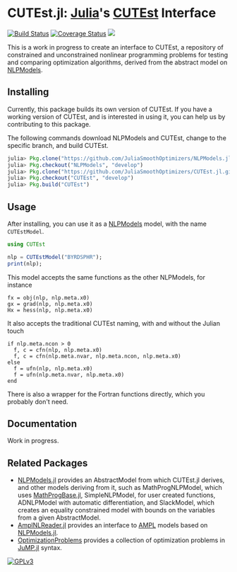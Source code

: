 # CUTEst.jl: [Julia](http://julialang.org)'s [CUTEst](http://ccpforge.cse.rl.ac.uk/gf/project/cutest/wiki) Interface

[![Build Status](https://travis-ci.org/JuliaSmoothOptimizers/CUTEst.jl.svg?branch=develop)](https://travis-ci.org/JuliaSmoothOptimizers/CUTEst.jl)
[![Coverage Status](https://coveralls.io/repos/JuliaSmoothOptimizers/CUTEst.jl/badge.svg?branch=develop)](https://coveralls.io/r/JuliaSmoothOptimizers/CUTEst.jl?branch=develop)
[![](https://img.shields.io/badge/docs-latest-blue.svg)](https://JuliaSmoothOptimizers.github.io/CUTEst.jl/latest)


This is a work in progress to create an interface to CUTEst, a repository of
constrained and unconstrained nonlinear programming problems for testing and
comparing optimization algorithms, derived from the abstract model on
[NLPModels](https://github.com/JuliaSmoothOptimizers/NLPModels.jl).

## Installing

Currently, this package builds its own version of CUTEst. If you have a working
version of CUTEst, and is interested in using it, you can help us by
contributing to this package.

The following commands download NLPModels and CUTEst, change to the specific
branch, and build CUTEst.
````JULIA
julia> Pkg.clone("https://github.com/JuliaSmoothOptimizers/NLPModels.jl.git")
julia> Pkg.checkout("NLPModels", "develop")
julia> Pkg.clone("https://github.com/JuliaSmoothOptimizers/CUTEst.jl.git")
julia> Pkg.checkout("CUTEst", "develop")
julia> Pkg.build("CUTEst")
````

## Usage

After installing, you can use it as a
[NLPModels](https://github.com/JuliaSmoothOptimizers/NLPModels.jl) model, with
the name `CUTEstModel`.

````JULIA
using CUTEst

nlp = CUTEstModel("BYRDSPHR");
print(nlp);
````

This model accepts the same functions as the other NLPModels, for instance

````
fx = obj(nlp, nlp.meta.x0)
gx = grad(nlp, nlp.meta.x0)
Hx = hess(nlp, nlp.meta.x0)
````

It also accepts the traditional CUTEst naming, with and without the Julian touch
````
if nlp.meta.ncon > 0
  f, c = cfn(nlp, nlp.meta.x0)
  f, c = cfn(nlp.meta.nvar, nlp.meta.ncon, nlp.meta.x0)
else
  f = ufn(nlp, nlp.meta.x0)
  f = ufn(nlp.meta.nvar, nlp.meta.x0)
end
````
There is also a wrapper for the Fortran functions directly, which you probably
don't need.

## Documentation

Work in progress.

## Related Packages

- [NLPModels.jl](https://github.com/JuliaSmoothOptimizers/NLPModels.jl) provides an
  AbstractModel from which CUTEst.jl derives, and other models deriving from it,
  such as MathProgNLPModel, which uses
  [MathProgBase.jl](https://github.com/JuliaOpt/MathProgBase.jl),
  SimpleNLPModel, for user created functions, ADNLPModel with automatic
  differentiation, and SlackModel, which creates an
  equality constrained model with bounds on the variables from a given
  AbstractModel.
- [AmplNLReader.jl](https://github.com/JuliaSmoothOptimizers/AmplNLReader.jl)
  provides an interface to [AMPL](http://www.ampl.com) models based on
  [NLPModels.jl](https://github.com/JuliaSmoothOptimizers/NLPModels.jl).
- [OptimizationProblems](https://github.com/JuliaSmoothOptimizers/OptimizationProblems.jl)
  provides a collection of optimization problems in
  [JuMP.jl](https://github.com/JuliaOpt/JuMP.jl) syntax.

[![GPLv3](http://www.gnu.org/graphics/lgplv3-88x31.png)](http://www.gnu.org/licenses/lgpl.html "LGPLv3")
